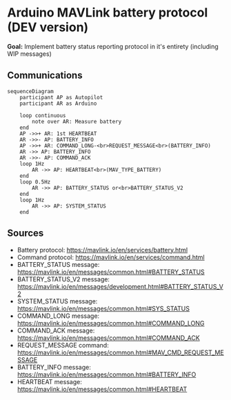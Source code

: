 # Arduino MAVLink battery protocol (DEV version)

**Goal:** Implement battery status reporting protocol in it's entirety (including WIP messages)

## Communications

```mermaid
sequenceDiagram
    participant AP as Autopilot
    participant AR as Arduino

    loop continuous
        note over AR: Measure battery
    end
    AP ->>+ AR: 1st HEARTBEAT
    AR ->>- AP: BATTERY_INFO
    AP ->>+ AR: COMMAND_LONG-<br>REQUEST_MESSAGE<br>(BATTERY_INFO)
    AR ->> AP: BATTERY_INFO
    AR ->>- AP: COMMAND_ACK
    loop 1Hz
        AR ->> AP: HEARTBEAT<br>(MAV_TYPE_BATTERY)
    end
    loop 0.5Hz
        AR ->> AP: BATTERY_STATUS or<br>BATTERY_STATUS_V2
    end
    loop 1Hz
        AR ->> AP: SYSTEM_STATUS
    end
```

## Sources
- Battery protocol: https://mavlink.io/en/services/battery.html
- Command protocol: https://mavlink.io/en/services/command.html
- BATTERY_STATUS message: https://mavlink.io/en/messages/common.html#BATTERY_STATUS
- BATTERY_STATUS_V2 message: https://mavlink.io/en/messages/development.html#BATTERY_STATUS_V2
- SYSTEM_STATUS message: https://mavlink.io/en/messages/common.html#SYS_STATUS
- COMMAND_LONG message: https://mavlink.io/en/messages/common.html#COMMAND_LONG
- COMMAND_ACK message: https://mavlink.io/en/messages/common.html#COMMAND_ACK
- REQUEST_MESSAGE command: https://mavlink.io/en/messages/common.html#MAV_CMD_REQUEST_MESSAGE
- BATTERY_INFO message: https://mavlink.io/en/messages/common.html#BATTERY_INFO
- HEARTBEAT message: https://mavlink.io/en/messages/common.html#HEARTBEAT
